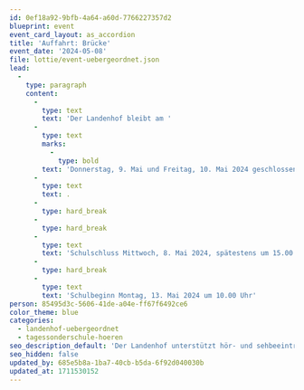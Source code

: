 ```yaml
---
id: 0ef18a92-9bfb-4a64-a60d-7766227357d2
blueprint: event
event_card_layout: as_accordion
title: 'Auffahrt: Brücke'
event_date: '2024-05-08'
file: lottie/event-uebergeordnet.json
lead:
  -
    type: paragraph
    content:
      -
        type: text
        text: 'Der Landenhof bleibt am '
      -
        type: text
        marks:
          -
            type: bold
        text: 'Donnerstag, 9. Mai und Freitag, 10. Mai 2024 geschlossen'
      -
        type: text
        text: .
      -
        type: hard_break
      -
        type: hard_break
      -
        type: text
        text: 'Schulschluss Mittwoch, 8. Mai 2024, spätestens um 15.00 Uhr'
      -
        type: hard_break
      -
        type: text
        text: 'Schulbeginn Montag, 13. Mai 2024 um 10.00 Uhr'
person: 85495d3c-5606-41de-a04e-ff67f6492ce6
color_theme: blue
categories:
  - landenhof-uebergeordnet
  - tagessonderschule-hoeren
seo_description_default: 'Der Landenhof unterstützt hör- und sehbeeinträchtigte Kinder & Jugendliche in ihrem selbstbestimmten Leben durch Förderung ihrer Fähigkeiten & Entwicklung'
seo_hidden: false
updated_by: 685e5b8a-1ba7-40cb-b5da-6f92d040030b
updated_at: 1711530152
---
```

